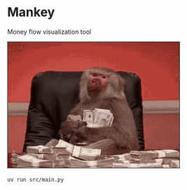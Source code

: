 # Mankey

Money flow visualization tool

![Monkey with Money](./money.gif)

```
uv run src/main.py
```
